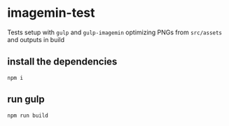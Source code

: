 # imagemin-test
Tests setup with `gulp` and `gulp-imagemin` optimizing PNGs from `src/assets` and outputs in build

## install the dependencies
`npm i`

## run gulp 
`npm run build`
